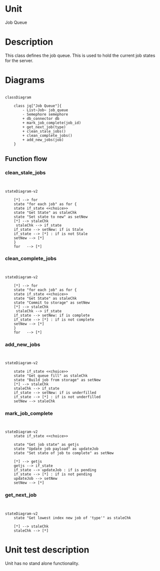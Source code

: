 # Unit

Job Queue

# Description

This class defines the job queue. This is used to hold the current job states for the server.

# Diagrams

```mermaid

classDiagram

    class jq["Job Queue"]{
        - List~Job~ job_queue
        - Semephore semephore
        + db_connector db
        + mark_job_complete(job_id)
        + get_next_job(type)
        + clean_stale_jobs()
        + clean_complete_jobs()
        + add_new_jobs(job)
    }
```

## Function flow

### clean_stale_jobs
```mermaid


stateDiagram-v2

    [*] --> for
    state "for each job" as for {
    state if_state <<choice>>
    state "Get State" as staleChk
    state "Set state to new" as setNew
    [*] --> staleChk
     staleChk --> if_state
    if_state --> setNew: if is Stale
    if_state --> [*] : if is not Stale
    setNew --> [*]
    }
    for   --> [*]
```

### clean_complete_jobs
```mermaid


stateDiagram-v2

    [*] --> for
    state "for each job" as for {
    state if_state <<choice>>
    state "Get State" as staleChk
    state "Commit to storage" as setNew
    [*] --> staleChk
     staleChk --> if_state
    if_state --> setNew: if is complete
    if_state --> [*] : if is not complete
    setNew --> [*]
    }
    for   --> [*]
```
### add_new_jobs

```mermaid


stateDiagram-v2

    state if_state <<choice>>
    state "Get queue fill" as staleChk
    state "Build job from storage" as setNew
    [*] --> staleChk
    staleChk --> if_state
    if_state --> setNew: if is underfilled
    if_state --> [*] : if is not underfilled
    setNew --> staleChk
```


### mark_job_complete
```mermaid


stateDiagram-v2
    state if_state <<choice>>

    state "Get job state" as getjs
    state "Update job payload" as updateJob
    state "Set state of job to complete" as setNew

    [*] --> getjs
    getjs --> if_state
    if_state --> updateJob : if is pending
    if_state --> [*] : if is not pending
    updateJob --> setNew
    setNew --> [*]
```


### get_next_job
```mermaid


stateDiagram-v2
    state "Get lowest index new job of 'type'" as staleChk

    [*] --> staleChk
    staleChk --> [*]
```

# Unit test description

Unit has no stand alone functionality.